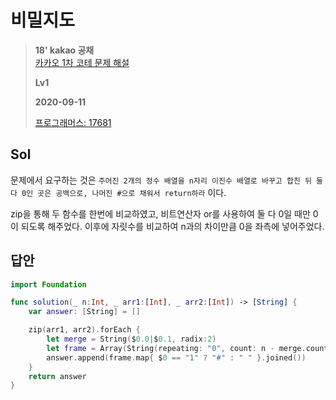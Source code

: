 # 비밀지도
> **18' kakao 공채**  
> [카카오 1차 코테 문제 해설](https://tech.kakao.com/2017/09/27/kakao-blind-recruitment-round-1/)
>
> **Lv1**
>
> **2020-09-11**
>
> [프로그래머스: 17681](https://programmers.co.kr/learn/courses/30/lessons/17681)


## Sol


문제에서 요구하는 것은 `주어진 2개의 정수 배열을 n자리 이진수 배열로 바꾸고 합친 뒤 둘 다 0인 곳은 공백으로, 나머진 #으로 채워서 return하라` 이다.

zip을 통해 두 함수를 한번에 비교하였고, 비트연산자 or를 사용하여 둘 다 0일 때만 0이 되도록 해주었다. 이후에 자릿수를 비교하여 n과의 차이만큼 0을 좌측에 넣어주었다.   

## 답안
```swift
import Foundation

func solution(_ n:Int, _ arr1:[Int], _ arr2:[Int]) -> [String] {
    var answer: [String] = []

    zip(arr1, arr2).forEach {
        let merge = String($0.0|$0.1, radix:2)
        let frame = Array(String(repeating: "0", count: n - merge.count) + merge)
        answer.append(frame.map{ $0 == "1" ? "#" : " " }.joined())
    }
    return answer
}
```